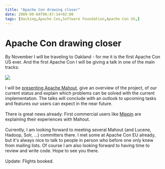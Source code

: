 ```yaml
---
title: "Apache Con drawing closer"
date: 2009-09-04T06:47:14+02:00
tags: [Hacking,Apache Con,Software Foundation,Apache Con US,]
---
```


# Apache Con drawing closer


By November I will be traveling to Oakland - for me it is the first Apache Con US ever. And the first Apache Con I will 
be giving a talk in one of the main tracks:<br><br><img 
src="http://us.apachecon.com/page_attachments/0000/0223/468x60_speaker.gif"><br><br>I will be <a 
href="http://us.apachecon.com/c/acus2009/sessions/333">presenting Apache Mahout</a>, give an overview of the project, 
of our current status and explain which problems can be solved with the current implementation. The talks will conclude 
with an outlook to upcoming tasks and features our users can expect in the near future.<br><br>There is great news 
already: First commercial users like <a href="http://blog.mippin.com/2009/09/may-we-recommend.html">Mippin</a> are 
explaining their experiences with Mahout.<br><br>Currently, I am looking forward to meeting several Mahout (and Lucene, 
Hadoop, Solr, ...) committers there. I met some at Apache Con EU already, but it's always nice to talk to people in 
person who before one only knew from mailing lists. Of course I am also looking forward to having time to review and 
write code. Hope to see you there.<br><br>Update: Flights booked.

